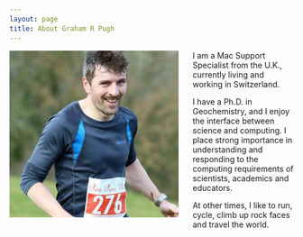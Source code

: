 ```yaml
---
layout: page
title: About Graham R Pugh
---
```


<img align="left" style="margin-right:25px;margin-bottom:50px" src="/assets/images/1506582_561159523982174_1717740710_n.jpg" />

I am a Mac Support Specialist from the U.K., currently living and working in Switzerland.

I have a Ph.D. in Geochemistry, and I enjoy the interface between science and computing.  I place strong importance in understanding and responding to the computing requirements of scientists, academics and educators.    

At other times, I like to run, cycle, climb up rock faces and travel the world.

